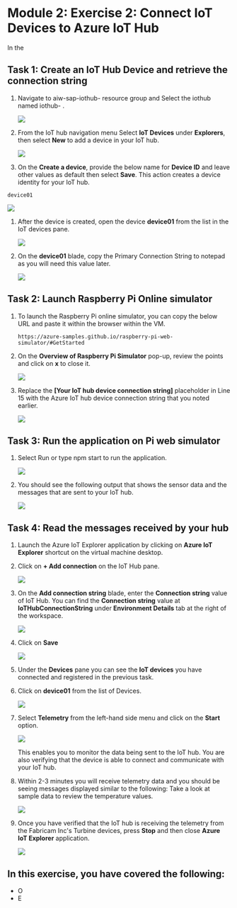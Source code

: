# Module 2: Exercise 2: Connect IoT Devices to Azure IoT Hub

In the 

## Task 1: Create an IoT Hub Device and retrieve the connection string

1. Navigate to aiw-sap-iothub-<inject key="DeploymentID" /> resource group and  Select the iothub named iothub-<inject key="DeploymentID" /> .

   ![](/media/M2-Ex2-iothub.png)

1. From the IoT hub navigation menu Select **IoT Devices** under **Explorers**, then select **New** to add a device in your IoT hub.

   ![](/media/M2-Ex2-iothubdevice.png)

1. On the **Create a device**, provide the below name for **Device ID** and leave other values as default then select **Save**. This action creates a device identity for your IoT hub.

  ```
  device01
  ```
  
   ![](/media/M2-Ex2-iothubdevice-1.png)

1. After the device is created, open the device **device01** from the list in the IoT devices pane.

   ![](/media/M2-Ex2-iothubdevice-2.png)

1. On the **device01** blade, copy the Primary Connection String to notepad as you will need this value later.

   ![](/media/M2-Ex2-iothubdevice-3.png)

## Task 2: Launch Raspberry Pi Online simulator

 
1. To launch the Raspberry Pi online simulator, you can copy the below URL and paste it within the browser within the VM.
    
   ```
   https://azure-samples.github.io/raspberry-pi-web-simulator/#GetStarted
   ```

1. On the **Overview of Raspberry Pi Simulator** pop-up, review the points and click on **x** to close it.

   ![](/media/M2-Ex2-simulator-1.png)

1. Replace the **[Your IoT hub device connection string]** placeholder in Line 15 with the Azure IoT hub device connection string that you noted earlier.

   ![](/media/M2-Ex2-simulator-2.png)

## Task 3: Run the application on Pi web simulator

1. Select Run or type npm start to run the application.

   ![](/media/M2-Ex2-simulator-3.png)

1. You should see the following output that shows the sensor data and the messages that are sent to your IoT hub.

   ![](/media/M2-Ex2-simulator-4.png)

## Task 4: Read the messages received by your hub 

1. Launch the Azure IoT Explorer application by clicking on **Azure IoT Explorer** shortcut on the virtual machine desktop.

1. Click on **+ Add connection** on the IoT Hub pane.

   ![](media/M2-Ex3-iotexplorer.png)

1. On the **Add connection string** blade, enter the **Connection string** value of IoT Hub. You can find the **Connection string** value at **IoTHubConnectionString** under **Environment Details** tab at the right of the workspace.

   ![](media/M2-Ex3-iotexplorer-1.png)
   
1. Click on **Save**

   ![](media/M2-Ex3-iotexplorer-2.png)

1. Under the **Devices** pane you can see the **IoT devices** you have connected and registered in the previous task.

1. Click on **device01** from the list of Devices.

   ![](media/M2-Ex3-iotexplorer-3.png)

1. Select **Telemetry** from the left-hand side menu and click on the **Start** option.

   ![](media/M2-Ex3-iotexplorer-4.png)

   This enables you to monitor the data being sent to the IoT hub. You are also verifying that the device is able to connect and communicate with your IoT hub.

1. Within 2-3 minutes you will receive telemetry data and you should be seeing messages displayed similar to the following: Take a look at sample data to review the temperature values. 
    
   ![](media/M2-Ex3-iotexplorer-5.png)
  
1. Once you have verified that the IoT hub is receiving the telemetry from the Fabricam Inc's Turbine devices, press **Stop** and then close **Azure IoT Explorer** application.

   ![](media/M2-Ex3-iotexplorer-6.png)
   

## In this exercise, you have covered the following:
 
   - O
   - E
